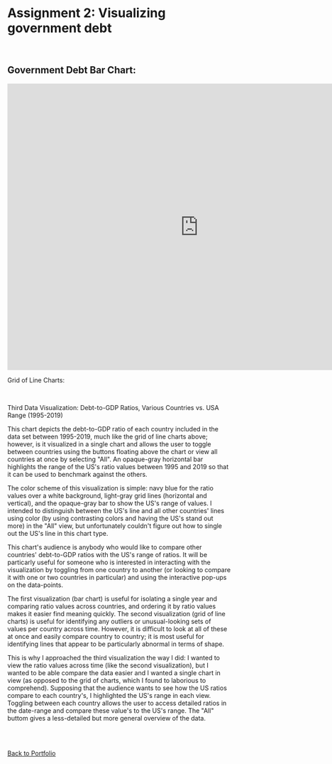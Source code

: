 # Assignment 2: Visualizing government debt

<br/>

<h2>Government Debt Bar Chart:</h2>

<iframe src="https://data.oecd.org/chart/6gPo" width="860" height="645" style="border: 0" mozallowfullscreen="true" webkitallowfullscreen="true" allowfullscreen="true"><a href="https://data.oecd.org/chart/6gPo" target="_blank">OECD Chart: General government debt, Total, % of GDP, Annual, 2017</a></iframe>

<br/>

Grid of Line Charts: 

<div class="flourish-embed flourish-chart" data-src="visualisation/5296585"><script src="https://public.flourish.studio/resources/embed.js"></script></div>

<br/>

Third Data Visualization: Debt-to-GDP Ratios, Various Countries vs. USA Range (1995-2019)

This chart depicts the debt-to-GDP ratio of each country included in the data set between 1995-2019, much like the grid of line charts above; however, is it visualized in a single chart and allows the user to toggle between countries using the buttons floating above the chart or view all countries at once by selecting "All". An opaque-gray horizontal bar highlights the range of the US's ratio values between 1995 and 2019 so that it can be used to benchmark against the others. 

The color scheme of this visualization is simple: navy blue for the ratio values over a white background, light-gray grid lines (horizontal and vertical), and the opaque-gray bar to show the US's range of values. I intended to distinguish between the US's line and all other countries' lines using color (by using contrasting colors and having the US's stand out more) in the "All" view, but unfortunately couldn't figure out how to single out the US's line in this chart type.

This chart's audience is anybody who would like to compare other countries' debt-to-GDP ratios with the US's range of ratios. It will be particarly useful for someone who is interested in interacting with the visualization by toggling from one country to another (or looking to compare it with one or two countries in particular) and using the interactive pop-ups on the data-points. 

<div class="flourish-embed flourish-chart" data-src="visualisation/5297640"><script src="https://public.flourish.studio/resources/embed.js"></script></div>

The first visualization (bar chart) is useful for isolating a single year and comparing ratio values across countries, and ordering it by ratio values makes it easier find meaning quickly. The second visualization (grid of line charts) is useful for identifying any outliers or unusual-looking sets of values per country across time. However, it is difficult to look at all of these at once and easily compare country to country; it is most useful for identifying lines that appear to be particularly abnormal in terms of shape. 

This is why I approached the third visualization the way I did: I wanted to view the ratio values across time (like the second visualization), but I wanted to be able compare the data easier and I wanted a single chart in view (as opposed to the grid of charts, which I found to laborious to comprehend). Supposing that the audience wants to see how the US ratios compare to each country's, I highlighted the US's range in each view. Toggling between each country allows the user to access detailed ratios in the date-range and compare these value's to the US's range. The "All" buttom gives a less-detailed but more general overview of the data. 

<br/>
<br/>

[Back to Portfolio](/portfolio)

